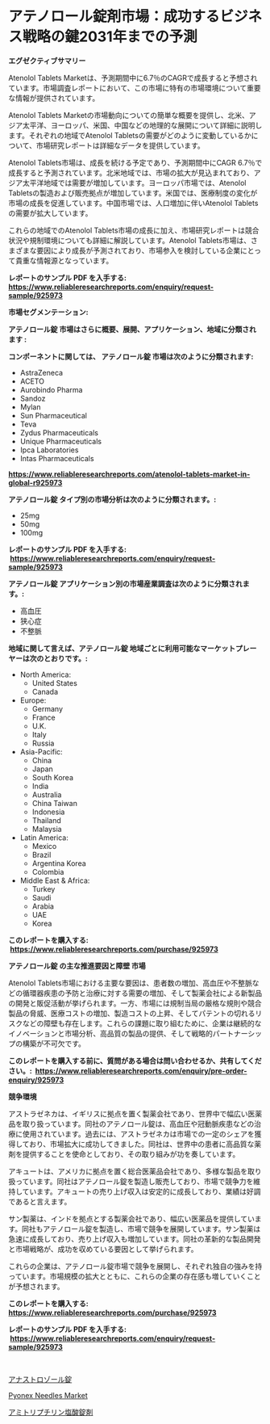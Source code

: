 <p><h1>アテノロール錠剤市場：成功するビジネス戦略の鍵2031年までの予測</h1></p><p><strong>エグゼクティブサマリー</strong></p>
<p><p>Atenolol Tablets Marketは、予測期間中に6.7％のCAGRで成長すると予想されています。市場調査レポートにおいて、この市場に特有の市場環境について重要な情報が提供されています。</p><p>Atenolol Tablets Marketの市場動向についての簡単な概要を提供し、北米、アジア太平洋、ヨーロッパ、米国、中国などの地理的な展開について詳細に説明します。それぞれの地域でAtenolol Tabletsの需要がどのように変動しているかについて、市場研究レポートは詳細なデータを提供しています。</p><p>Atenolol Tablets市場は、成長を続ける予定であり、予測期間中にCAGR 6.7％で成長すると予測されています。北米地域では、市場の拡大が見込まれており、アジア太平洋地域では需要が増加しています。ヨーロッパ市場では、Atenolol Tabletsの製造および販売拠点が増加しています。米国では、医療制度の変化が市場の成長を促進しています。中国市場では、人口増加に伴いAtenolol Tabletsの需要が拡大しています。</p><p>これらの地域でのAtenolol Tablets市場の成長に加え、市場研究レポートは競合状況や規制環境についても詳細に解説しています。Atenolol Tablets市場は、さまざまな要因により成長が予測されており、市場参入を検討している企業にとって貴重な情報源となっています。</p></p>
<p><strong>レポートのサンプル PDF を入手する: <a href="https://www.reliableresearchreports.com/enquiry/request-sample/925973">https://www.reliableresearchreports.com/enquiry/request-sample/925973</a></strong></p>
<p><strong>市場セグメンテーション:</strong></p>
<p><strong> アテノロール錠 市場はさらに概要、展開、アプリケーション、地域に分類されます :</strong></p>
<p><strong>コンポーネントに関しては、 アテノロール錠 市場は次のように分類されます: &nbsp;</strong></p>
<p><ul><li>AstraZeneca</li><li>ACETO</li><li>Aurobindo Pharma</li><li>Sandoz</li><li>Mylan</li><li>Sun Pharmaceutical</li><li>Teva</li><li>Zydus Pharmaceuticals</li><li>Unique Pharmaceuticals</li><li>Ipca Laboratories</li><li>Intas Pharmaceuticals</li></ul></p>
<p><strong><a href="https://www.reliableresearchreports.com/atenolol-tablets-market-in-global-r925973">https://www.reliableresearchreports.com/atenolol-tablets-market-in-global-r925973</a></strong></p>
<p><strong> アテノロール錠 タイプ別の市場分析は次のように分類されます。:</strong></p>
<p><ul><li>25mg</li><li>50mg</li><li>100mg</li></ul></p>
<p><strong>レポートのサンプル PDF を入手する: &nbsp;<a href="https://www.reliableresearchreports.com/enquiry/request-sample/925973">https://www.reliableresearchreports.com/enquiry/request-sample/925973</a></strong></p>
<p><strong> アテノロール錠 アプリケーション別の市場産業調査は次のように分類されます。:</strong></p>
<p><ul><li>高血圧</li><li>狭心症</li><li>不整脈</li></ul></p>
<p><strong>地域に関して言えば、アテノロール錠 地域ごとに利用可能なマーケットプレーヤーは次のとおりです。:</strong></p>
<p><ul>
    <li>
        North America:
        <ul>
            <li>United States</li>
            <li>Canada</li>
        </ul>
    </li>
    <li>
        Europe:
        <ul>
            <li>Germany</li>
            <li>France</li>
            <li>U.K.</li>
            <li>Italy</li>
            <li>Russia</li>
        </ul>
    </li>
    <li>
        Asia-Pacific:
        <ul>
            <li>China</li>
            <li>Japan</li>
            <li>South Korea</li>
            <li>India</li>
            <li>Australia</li>
            <li>China Taiwan</li>
            <li>Indonesia</li>
            <li>Thailand</li>
            <li>Malaysia</li>
        </ul>
    </li>
    <li>
        Latin America:
        <ul>
            <li>Mexico</li>
            <li>Brazil</li>
            <li>Argentina Korea</li>
            <li>Colombia</li>
        </ul>
    </li>
    <li>
        Middle East & Africa:
        <ul>
            <li>Turkey</li>
            <li>Saudi</li>
            <li>Arabia</li>
            <li>UAE</li>
            <li>Korea</li>
        </ul>
    </li>
    </ul></p>
<p><strong>このレポートを購入する: &nbsp;<a href="https://www.reliableresearchreports.com/purchase/925973">https://www.reliableresearchreports.com/purchase/925973</a></strong></p>
<p><strong>アテノロール錠 の主な推進要因と障壁 市場</strong></p>
<p><p>Atenolol Tablets市場における主要な要因は、患者数の増加、高血圧や不整脈などの循環器疾患の予防と治療に対する需要の増加、そして製薬会社による新製品の開発と販促活動が挙げられます。一方、市場には規制当局の厳格な規則や競合製品の脅威、医療コストの増加、製造コストの上昇、そしてパテントの切れるリスクなどの障壁も存在します。これらの課題に取り組むために、企業は継続的なイノベーションと市場分析、高品質の製品の提供、そして戦略的パートナーシップの構築が不可欠です。</p></p>
<p><strong>このレポートを購入する前に、質問がある場合は問い合わせるか、共有してください。:&nbsp; <a href="https://www.reliableresearchreports.com/enquiry/pre-order-enquiry/925973">https://www.reliableresearchreports.com/enquiry/pre-order-enquiry/925973</a></strong></p>
<p><strong>競争環境</strong></p>
<p><p>アストラゼネカは、イギリスに拠点を置く製薬会社であり、世界中で幅広い医薬品を取り扱っています。同社のアテノロール錠は、高血圧や冠動脈疾患などの治療に使用されています。過去には、アストラゼネカは市場での一定のシェアを獲得しており、市場拡大に成功してきました。同社は、世界中の患者に高品質な薬剤を提供することを使命としており、その取り組みが功を奏しています。</p><p>アキュートは、アメリカに拠点を置く総合医薬品会社であり、多様な製品を取り扱っています。同社はアテノロール錠を製造し販売しており、市場で競争力を維持しています。アキュートの売り上げ収入は安定的に成長しており、業績は好調であると言えます。</p><p>サン製薬は、インドを拠点とする製薬会社であり、幅広い医薬品を提供しています。同社もアテノロール錠を製造し、市場で競争を展開しています。サン製薬は急速に成長しており、売り上げ収入も増加しています。同社の革新的な製品開発と市場戦略が、成功を収めている要因として挙げられます。</p><p>これらの企業は、アテノロール錠市場で競争を展開し、それぞれ独自の強みを持っています。市場規模の拡大とともに、これらの企業の存在感も増していくことが予想されます。</p></p>
<p><strong>このレポートを購入する: &nbsp; <a href="https://www.reliableresearchreports.com/purchase/925973">https://www.reliableresearchreports.com/purchase/925973</a></strong></p>
<p><strong>レポートのサンプル PDF を入手する: &nbsp;<a href="https://www.reliableresearchreports.com/enquiry/request-sample/925973">https://www.reliableresearchreports.com/enquiry/request-sample/925973</a></strong><strong></strong></p>
<p>&nbsp;</p>
<p><p><a href="https://github.com/KaydenJohns1964/Market-Research-Report-List-1/blob/main/981617923031.md">アナストロゾール錠</a></p><p><a href="https://github.com/mancsybtousav/Market-Research-Report-List-2/blob/main/pyonex-needles-market.md">Pyonex Needles Market</a></p><p><a href="https://github.com/marbadji/Market-Research-Report-List-1/blob/main/383487423030.md">アミトリプチリン塩酸錠剤</a></p></p>